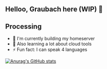 ## Helloo, Graubach here (WIP) 👋
## Processing

- 🔭 I'm currently building my homeserver
- 🌱 Also learning a lot about cloud tools
- ⚡ Fun fact: I can speak 4 languages

[![Anurag's GitHub stats](https://github-readme-stats.vercel.app/api?username=Graubach)](https://github.com/anuraghazra/github-readme-stats)
